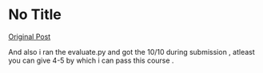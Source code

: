 # No Title

[Original Post](https://discourse.onlinedegree.iitm.ac.in/t/171141/302)

<p>And also i ran the evaluate.py and got the 10/10 during submission , atleast you can give 4-5 by which i can pass this course .</p>